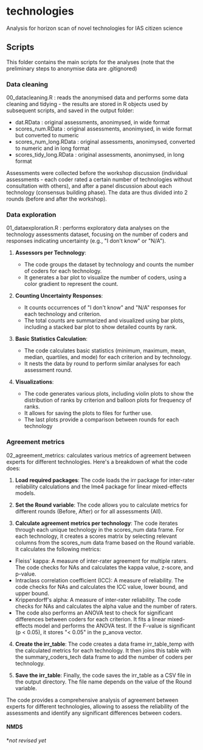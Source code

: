 # technologies
Analysis for horizon scan of novel technologies for IAS citizen science

## Scripts
This folder contains the main scripts for the analyses (note that the preliminary steps to anonymise data are .gitignored)

### Data cleaning
00_datacleaning.R : reads the anonymised data and performs some data cleaning and tidying - the results are stored in R objects used by subsequent scripts, and saved in the output folder:

- dat.RData : original assessments, anonimysed, in wide format
- scores_num.RData : original assessments, anonimysed, in wide format but converted to numeric
- scores_num_long.RData : original assessments, anonimysed, converted to numeric and in long format
- scores_tidy_long.RData : original assessments, anonimysed, in long format 

Assessments were collected before the workshop discussion (individual assessments - each coder rated a certain number of technologies without consultation with others), and after a panel discussion about each technology (consensus building phase). The data are thus divided into 2 rounds (before and after the workshop).

### Data exploration
01_dataexploration.R : performs exploratory data analyses on the technology assessments dataset, focusing on the number of coders and responses indicating uncertainty (e.g., "I don't know" or "N/A"). 

1. **Assessors per Technology**: 
   - The code groups the dataset by technology and counts the number of coders for each technology.
   - It generates a bar plot to visualize the number of coders, using a color gradient to represent the count.

2. **Counting Uncertainty Responses**: 
   - It counts occurrences of "I don't know" and "N/A" responses for each technology and criterion.
   - The total counts are summarized and visualized using bar plots, including a stacked bar plot to show detailed counts by rank.

3. **Basic Statistics Calculation**: 
   - The code calculates basic statistics (minimum, maximum, mean, median, quartiles, and mode) for each criterion and by technology.
   - It nests the data by round to perform similar analyses for each assessment round.

4. **Visualizations**: 
   - The code generates various plots, including violin plots to show the distribution of ranks by criterion and balloon plots for frequency of ranks.
   - It allows for saving the plots to files for further use.
   - The last plots provide a comparison between rounds for each technology


### Agreement metrics

02_agreement_metrics: calculates various metrics of agreement between experts for different technologies. Here's a breakdown of what the code does:

1. **Load required packages**: The code loads the irr package for inter-rater reliability calculations and the lme4 package for linear mixed-effects models.

2. **Set the Round variable**: The code allows you to calculate metrics for different rounds (Before, After) or for all assessments (All).

3. **Calculate agreement metrics per technology**: The code iterates through each unique technology in the scores_num data frame. For each technology, it creates a scores matrix by selecting relevant columns from the scores_num data frame based on the Round variable. 
It calculates the following metrics:
  - Fleiss' kappa: A measure of inter-rater agreement for multiple raters. The code checks for NAs and calculates the kappa value, z-score, and p-value.
  - Intraclass correlation coefficient (ICC): A measure of reliability. The code checks for NAs and calculates the ICC value, lower bound, and upper bound.
  - Krippendorff's alpha: A measure of inter-rater reliability. The code checks for NAs and calculates the alpha value and the number of raters.
  - The code also performs an ANOVA test to check for significant differences between coders for each criterion. It fits a linear mixed-effects model and performs the ANOVA test. If the F-value is significant (p < 0.05), it stores "< 0.05" in the p_anova vector.

4. **Create the irr_table**: The code creates a data frame irr_table_temp with the calculated metrics for each technology. It then joins this table with the summary_coders_tech data frame to add the number of coders per technology.

5. **Save the irr_table**: Finally, the code saves the irr_table as a CSV file in the output directory. The file name depends on the value of the Round variable.

The code provides a comprehensive analysis of agreement between experts for different technologies, allowing to assess the reliability of the assessments and identify any significant differences between coders.


#### NMDS
**not revised yet*
